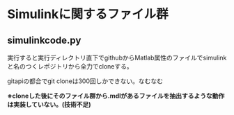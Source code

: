 # Simulinkに関するファイル群
## simulinkcode.py
実行すると実行ディレクトリ直下でgithubからMatlab属性のファイルでsimulinkと名のつくレポジトリから全力でcloneする。

gitapiの都合でgit cloneは300回しかできない。なむなむ

__※cloneした後にそのファイル群から.mdlがあるファイルを抽出するような動作は実装していない。(技術不足)__
